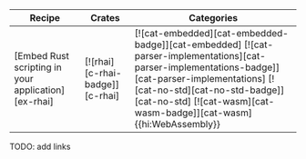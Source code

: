 | Recipe | Crates | Categories |
|--------|--------|------------|
| [Embed Rust scripting in your application][ex-rhai] | [![rhai][c-rhai-badge]][c-rhai] | [![cat-embedded][cat-embedded-badge]][cat-embedded] [![cat-parser-implementations][cat-parser-implementations-badge]][cat-parser-implementations] [![cat-no-std][cat-no-std-badge]][cat-no-std] [![cat-wasm][cat-wasm-badge]][cat-wasm]{{hi:WebAssembly}} |

<div class="hidden">
TODO: add links
</div>
